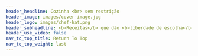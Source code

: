 ```yaml
---
header_headline: Cozinha <br> sem restrição
header_image: images/cover-image.jpg
header_logo: images/chef-hat.png
header_subheadline: <b>Receitas</b> que dão <b>liberdade de escolha</b> para sua saúde alimentar
header_use_video: false
nav_to_top_title: Return To Top
nav_to_top_weight: last
---
```

